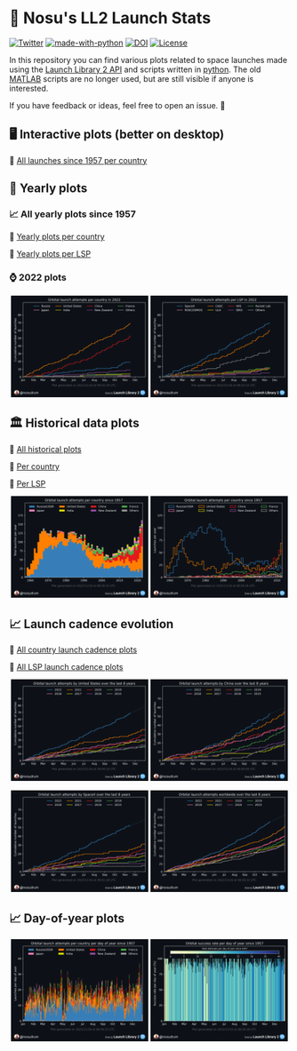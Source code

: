 # 🚀 Nosu's LL2 Launch Stats

[![Twitter](https://badgen.net/badge/icon/twitter?icon=twitter&label)](https://twitter.com/Nosudrum)
[![made-with-python](https://img.shields.io/badge/Made%20with-Python-1f425f.svg)](https://www.python.org/)
[![DOI](https://zenodo.org/badge/454174062.svg)](https://zenodo.org/badge/latestdoi/454174062)
[![License](https://img.shields.io/badge/License-Apache_2.0-blue.svg)](https://opensource.org/licenses/Apache-2.0)

In this repository you can find various plots related to space launches made using the <a href="https://thespacedevs.com/llapi">Launch Library 2 API</a> and scripts written in [python](python). The old [MATLAB](matlab) scripts are no longer used, but are still visible if anyone is interested.

If you have feedback or ideas, feel free to open an issue. 🙂

## 🖥️ Interactive plots (better on desktop)

🔗 [All launches since 1957 per country](https://htmlpreview.github.io/?https://github.com/Nosudrum/launch-stats/blob/main/python/plots/OrbitalAttemptsPerCountry.html)

## 🔁 Yearly plots

### 📈 All yearly plots since 1957

🔗 [Yearly plots per country](python/plots/yearly/orbitalAttemptsPerCountry/README.md)

🔗 [Yearly plots per LSP](python/plots/yearly/orbitalAttemptsPerLSP/README.md)

### ⌚ 2022 plots

<p float="left" align="center">
<img src="python/plots/yearly/orbitalAttemptsPerCountry/2022.png" width="49%" />
<img src="python/plots/yearly/orbitalAttemptsPerLSP/2022.png" width="49%" /> 
</p>

## 🏛️ Historical data plots

🔗 [All historical plots](python/plots)

🔗 [Per country](python/plots/byCountry/)

🔗 [Per LSP](python/plots/byLSP/)

<p float="left" align="center">
<img src="python/plots/OrbitalAttemptsPerCountryStacked.png" width="49%" />
<img src="python/plots/OrbitalAttemptsPerCountry.png" width="49%" /> 
</p>

## 📈 Launch cadence evolution

🔗 [All country launch cadence plots](python/plots/byCountry/launchCadence8years/README.md)

🔗 [All LSP launch cadence plots](python/plots/byLSP/launchCadence8years/README.md)

<p float="left" align="center">
<img src="python/plots/byCountry/launchCadence8yearsPredictionLinear/United_States.png" width="49%" />
<img src="python/plots/byCountry/launchCadence8yearsPredictionLinear/China.png" width="49%" /> 
</p>

<p float="left" align="center">
<img src="python/plots/byLSP/launchCadence8yearsPredictionLinear/SpaceX.png" width="49%" />
<img src="python/plots/launchCadence8yearsPredictionLinear.png" width="49%" /> 
</p>

## 📈 Day-of-year plots
<p float="left" align="center">
<img src="python/plots/DailyOrbitalAttemptsPerCountry.png" width="49%" />
  <a href="https://raw.githubusercontent.com/Nosudrum/launch-stats/main/python/plots/DailyOrbitalSuccessRate.png" target="_blank">
  <img src="python/plots/DailyOrbitalSuccessRate.png" width="49%" />
</p>

